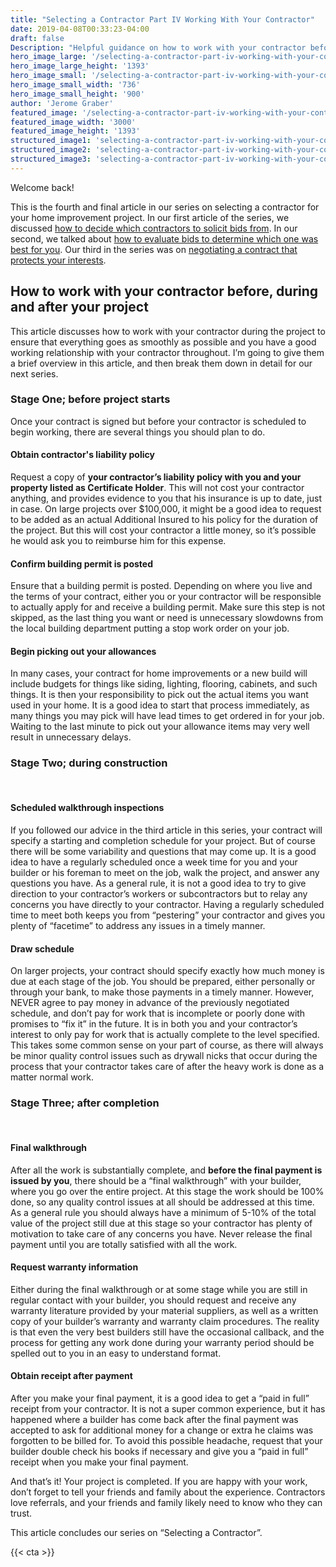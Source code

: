 ```yaml
---
title: "Selecting a Contractor Part IV Working With Your Contractor"
date: 2019-04-08T00:33:23-04:00
draft: false
Description: "Helpful guidance on how to work with your contractor before, during and after your project."
hero_image_large: '/selecting-a-contractor-part-iv-working-with-your-contractor.jpg'
hero_image_large_height: '1393'
hero_image_small: '/selecting-a-contractor-part-iv-working-with-your-contractor-736x900.jpg'
hero_image_small_width: '736'
hero_image_small_height: '900'
author: 'Jerome Graber'
featured_image: '/selecting-a-contractor-part-iv-working-with-your-contractor.jpg'
featured_image_width: '3000'
featured_image_height: '1393'
structured_image1: 'selecting-a-contractor-part-iv-working-with-your-contractor-1200x1200-1x1.jpg'
structured_image2: 'selecting-a-contractor-part-iv-working-with-your-contractor-1200x800-4x3.jpg'
structured_image3: 'selecting-a-contractor-part-iv-working-with-your-contractor-1920x1080-16x9.jpg'
---
```


Welcome back! 

This is the fourth and final article in our series on selecting a contractor for your home improvement project. In our first article of the series, we discussed [how to decide which contractors to solicit bids from](/blog/selecting-a-contractor-for-your-project-soliciting-bids/). In our second, we talked about [how to evaluate bids to determine which one was best for you](/blog/picking-a-contractor-part-ii-evaluating-bids/). Our third in the series was on [negotiating a contract that protects your interests](/blog/selecting-a-contractor-part-iii-negotiating-a-contract/).

## How to work with your contractor before, during and after your project

This article discusses how to work with your contractor during the project to ensure that everything goes as smoothly as possible and you have a good working relationship with your contractor throughout. I’m going to give them a brief overview in this article, and then break them down in detail for our next series. 

### Stage One; before project starts

Once your contract is signed but before your contractor is scheduled to begin working, there are several things you should plan to do. 

#### Obtain contractor's liability policy

Request a copy of <strong>your contractor’s liability policy with you and your property listed as Certificate Holder</strong>. This will not cost your contractor anything, and provides evidence to you that his insurance is up to date, just in case. On large projects over $100,000, it might be a good idea to request to be added as an actual Additional Insured to his policy for the duration of the project. But this will cost your contractor a little money, so it’s possible he would ask you to reimburse him for this expense. 

#### Confirm building permit is posted

Ensure that a building permit is posted. Depending on where you live and the terms of your contract, either you or your contractor will be responsible to actually apply for and receive a building permit. Make sure this step is not skipped, as the last thing you want or need is unnecessary slowdowns from the local building department putting a stop work order on your job.

#### Begin picking out your allowances

In many cases, your contract for home improvements or a new build will include budgets for things like siding, lighting, flooring, cabinets, and such things. It is then your responsibility to pick out the actual items you want used in your home. It is a good idea to start that process immediately, as many things you may pick will have lead times to get ordered in for your job. Waiting to the last minute to pick out your allowance items may very well result in unnecessary delays. 

### Stage Two; during construction
<br>

#### Scheduled walkthrough inspections

If you followed our advice in the third article in this series, your contract will specify a starting and completion schedule for your project. But of course there will be some variability and questions that may come up. It is a good idea to have a regularly scheduled once a week time for you and your builder or his foreman to meet on the job, walk the project, and answer any questions you have. As a general rule, it is not a good idea to try to give direction to your contractor’s workers or subcontractors but to relay any concerns you have directly to your contractor. Having a regularly scheduled time to meet both keeps you from “pestering” your contractor and gives you plenty of “facetime” to address any issues in a timely manner. 

#### Draw schedule

On larger projects, your contract should specify exactly how much money is due at each stage of the job. You should be prepared, either personally or through your bank, to make those payments in a timely manner. However, NEVER agree to pay money in advance of the previously negotiated schedule, and don’t pay for work that is incomplete or poorly done with promises to “fix it” in the future. It is in both you and your contractor’s interest to only pay for work that is actually complete to the level specified. This takes some common sense on your part of course, as there will always be minor quality control issues such as drywall nicks that occur during the process that your contractor takes care of after the heavy work is done as a matter normal work. 

### Stage Three; after completion
<br>

#### Final walkthrough

After all the work is substantially complete, and <strong>before the final payment is issued by you</strong>, there should be a “final walkthrough” with your builder, where you go over the entire project. At this stage the work should be 100% done, so any quality control issues at all should be addressed at this time. As a general rule you should always have a minimum of 5-10% of the total value of the project still due at this stage so your contractor has plenty of motivation to take care of any concerns you have. Never release the final payment until you are totally satisfied with all the work. 

#### Request warranty information

Either during the final walkthrough or at some stage while you are still in regular contact with your builder, you should request and receive any warranty literature provided by your material suppliers, as well as a written copy of your builder’s warranty and warranty claim procedures. The reality is that even the very best builders still have the occasional callback, and the process for getting any work done during your warranty period should be spelled out to you in an easy to understand format. 

#### Obtain receipt after payment

After you make your final payment, it is a good idea to get a “paid in full” receipt from your contractor. It is not a super common experience, but it has happened where a builder has come back after the final payment was accepted to ask for additional money for a change or extra he claims was forgotten to be billed for. To avoid this possible headache, request that your builder double check his books if necessary and give you a “paid in full” receipt when you make your final payment.

And that’s it! Your project is completed. If you are happy with your work, don’t forget to tell your friends and family about the experience. Contractors love referrals, and your friends and family likely need to know who they can trust. 

This article concludes our series on “Selecting a Contractor”. 

{{< cta >}}
